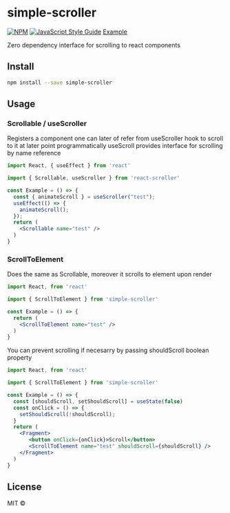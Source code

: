 # simple-scroller

> 
[![NPM](https://img.shields.io/npm/v/simple-scroller.svg)](https://www.npmjs.com/package/simple-scroller) [![JavaScript Style Guide](https://img.shields.io/badge/code_style-standard-brightgreen.svg)](https://standardjs.com)
[Example](https://tarjei400.github.io/react-scroller/)

Zero dependency interface for scrolling to react components

## Install

```bash
npm install --save simple-scroller
```

## Usage

### Scrollable / useScroller
Registers a component one can later of refer from useScroller hook
to scroll to it at later point programmatically
useScroll provides interface for scrolling by name reference
```jsx
import React, { useEffect } from 'react'

import { Scrollable, useScroller } from 'react-scroller'

const Example = () => {
  const { animateScroll } = useScroller("test");
  useEffect(() => {
    animateScroll();
  });
  return (
    <Scrollable name="test" />
  )
}
```
### ScrollToElement
Does the same as Scrollable, moreover it scrolls to element upon render
```jsx
import React, from 'react'

import { ScrollToElement } from 'simple-scroller'

const Example = () => {
  return (
    <ScrollToElement name="test" />
  )
}
```
You can prevent scrolling if necesarry by passing shouldScroll boolean property

```jsx
import React, from 'react'

import { ScrollToElement } from 'simple-scroller'

const Example = () => {
  const [shouldScroll, setShouldScroll] = useState(false)
  const onClick = () => {
    setShouldScroll(!shouldScroll);
  }
  return (
    <Fragment>
       <button onClick={onClick}>Scroll</button>
       <ScrollToElement name="test" shouldScroll={shouldScroll} />
    </Fragment>
  )
}
```
## License

MIT © [](https://github.com/)

